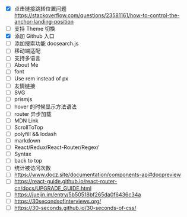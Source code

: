 - [x] 点击链接跳转位置问题 https://stackoverflow.com/questions/23581161/how-to-control-the-anchor-landing-position
- [ ] 支持 Theme 切换
- [x] 添加 Github 入口
- [ ] 添加搜索功能 docsearch.js
- [ ] 移动端适配
- [ ] 支持多语言
- [ ] About Me
- [ ] font
- [ ] Use rem instead of px
- [ ] 友情链接
- [ ] SVG
- [ ] prismjs
- [ ] hover 的时候显示方法语法
- [ ] router 异步加载
- [ ] MDN Link
- [ ] ScrollToTop
- [ ] polyfill && lodash
- [ ] markdown
- [ ] React/Redux/React-Router/Regex/
- [ ] Syntax
- [ ] back to top
- [ ] 统计被访问次数
- [ ] https://www.docz.site/documentation/components-api#docpreview
- [ ] https://react-guide.github.io/react-router-cn/docs/UPGRADE_GUIDE.html
- [ ] https://juejin.im/entry/5b50518bf265da0f6436c34a
- [ ] https://30secondsofinterviews.org/
- [ ] https://30-seconds.github.io/30-seconds-of-css/
